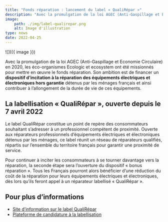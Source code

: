```yaml
---
title: "Fonds réparation : lancement du label « QualiRépar »"
description: "Avec la promulgation de la loi AGEC (Anti-Gaspillage et Economie Circulaire) en 2020, les éco-organismes Ecologic et ecosystem ont été missionnés pour mettre en œuvre le fonds réparation. Son ambition est de financer un dispositif d’incitation à la réparation des équipements électriques et électroniques hors garantie détenus par les ménages français et ainsi contribuer à l’allongement de la durée de vie de ces équipements."
image:
    path: ./img/label-qualirepar.png
    alt: Image d'illustration
type: news
date: 2022-04-25
---
```


![]({{ image }})

Avec la promulgation de la loi AGEC (Anti-Gaspillage et Economie Circulaire) en 2020, les éco-organismes Ecologic et ecosystem ont été missionnés pour mettre en œuvre le fonds réparation. Son ambition est de financer un **dispositif d’incitation à la réparation des équipements électriques et électroniques hors garantie** détenus par les ménages français et ainsi contribuer à l’allongement de la durée de vie de ces équipements.

## La labellisation « QualiRépar », ouverte depuis le 7 avril 2022

Le label QualiRépar constitue un point de repère des consommateurs souhaitant s’adresser à un professionnel compétent de proximité. Ouverte aux réparateurs professionnels d’équipements électriques et électroniques détenus par les ménages, ce label réunit un réseau de réparateurs qualifiés, répartis sur l’ensemble du territoire français pour garantir une proximité de service.

Pour continuer à inciter les consommateurs à se tourner davantage vers la réparation, la seconde étape sera l’ouverture du dispositif « bonus réparation ». Tous les Français pourront alors bénéficier d’une réduction du coût de la réparation pour leurs équipements électriques et électroniques, dès lors qu’ils feront appel à un réparateur labellisé « QualiRépar ». 

## Pour plus d’informations 

* [Site d’information sur le label QualiRépar](https://www.label-qualirepar.fr/)
* [Plateforme de candidature à la labellisation](https://demande-label-qualirepar.fr/)
